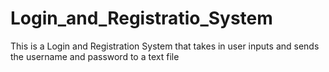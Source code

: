 # Login_and_Registratio_System
This is a Login and Registration System that takes in user inputs and sends the username and password to a text file
